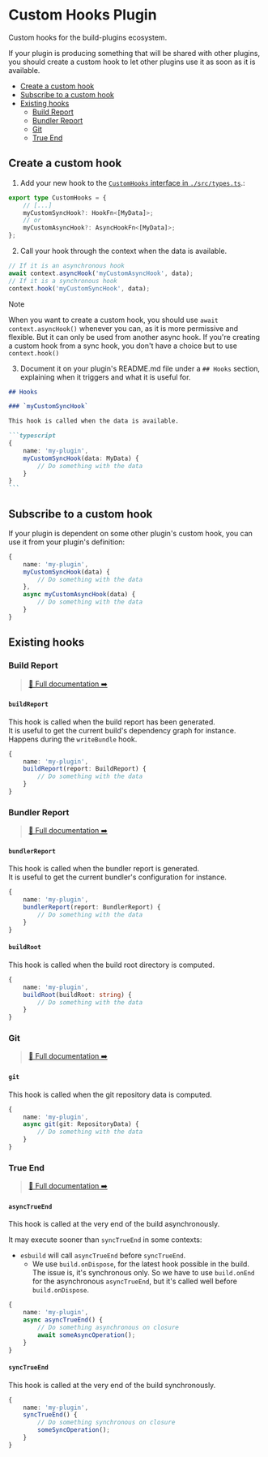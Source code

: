 # Custom Hooks Plugin <!-- #omit in toc -->

Custom hooks for the build-plugins ecosystem.

If your plugin is producing something that will be shared with other plugins,<br/>
you should create a custom hook to let other plugins use it as soon as it is available.

<!-- #toc -->
-   [Create a custom hook](#create-a-custom-hook)
-   [Subscribe to a custom hook](#subscribe-to-a-custom-hook)
-   [Existing hooks](#existing-hooks)
    -   [Build Report](#build-report)
    -   [Bundler Report](#bundler-report)
    -   [Git](#git)
    -   [True End](#true-end)
<!-- #toc -->

## Create a custom hook

1. Add your new hook to the [`CustomHooks` interface in `./src/types.ts`](/packages/core/src/types.ts).:

```typescript
export type CustomHooks = {
    // [...]
    myCustomSyncHook?: HookFn<[MyData]>;
    // or
    myCustomAsyncHook?: AsyncHookFn<[MyData]>;
};
```

2. Call your hook through the context when the data is available.

```typescript
// If it is an asynchronous hook
await context.asyncHook('myCustomAsyncHook', data);
// If it is a synchronous hook
context.hook('myCustomSyncHook', data);
```

> [!NOTE]
> When you want to create a custom hook, you should use `await context.asyncHook()` whenever you can, as it is more permissive and flexible.
> But it can only be used from another async hook.
> If you're creating a custom hook from a sync hook, you don't have a choice but to use `context.hook()`

3. Document it on your plugin's README.md file under a `## Hooks` section, explaining when it triggers and what it is useful for.

````md
## Hooks

### `myCustomSyncHook`

This hook is called when the data is available.

```typescript
{
    name: 'my-plugin',
    myCustomSyncHook(data: MyData) {
        // Do something with the data
    }
}
```
````

## Subscribe to a custom hook

If your plugin is dependent on some other plugin's custom hook, you can use it from your plugin's definition:

```typescript
{
    name: 'my-plugin',
    myCustomSyncHook(data) {
        // Do something with the data
    },
    async myCustomAsyncHook(data) {
        // Do something with the data
    }
}
```

## Existing hooks

<!-- #list-of-hooks -->
### Build Report

> [📝 Full documentation ➡️](/packages/plugins/build-report#hooks)

#### `buildReport`

This hook is called when the build report has been generated.<br/>
It is useful to get the current build's dependency graph for instance.
Happens during the `writeBundle` hook.

```typescript
{
    name: 'my-plugin',
    buildReport(report: BuildReport) {
        // Do something with the data
    }
}
```

### Bundler Report

> [📝 Full documentation ➡️](/packages/plugins/bundler-report#hooks)

#### `bundlerReport`

This hook is called when the bundler report is generated.<br/>
It is useful to get the current bundler's configuration for instance.

```typescript
{
    name: 'my-plugin',
    bundlerReport(report: BundlerReport) {
        // Do something with the data
    }
}
```

#### `buildRoot`

This hook is called when the build root directory is computed.<br/>

```typescript
{
    name: 'my-plugin',
    buildRoot(buildRoot: string) {
        // Do something with the data
    }
}
```

### Git

> [📝 Full documentation ➡️](/packages/plugins/git#hooks)

#### `git`

This hook is called when the git repository data is computed.

```typescript
{
    name: 'my-plugin',
    async git(git: RepositoryData) {
        // Do something with the data
    }
}
```

### True End

> [📝 Full documentation ➡️](/packages/plugins/true-end#hooks)

#### `asyncTrueEnd`

This hook is called at the very end of the build asynchronously.

It may execute sooner than `syncTrueEnd` in some contexts:

- `esbuild` will call `asyncTrueEnd` before `syncTrueEnd`.
    - We use `build.onDispose`, for the latest hook possible in the build. The issue is, it's synchronous only. So we have to use `build.onEnd` for the asynchronous `asyncTrueEnd`, but it's called well before `build.onDispose`.

```typescript
{
    name: 'my-plugin',
    async asyncTrueEnd() {
        // Do something asynchronous on closure
        await someAsyncOperation();
    }
}
```

#### `syncTrueEnd`

This hook is called at the very end of the build synchronously.

```typescript
{
    name: 'my-plugin',
    syncTrueEnd() {
        // Do something synchronous on closure
        someSyncOperation();
    }
}
```

<!-- #list-of-hooks -->
